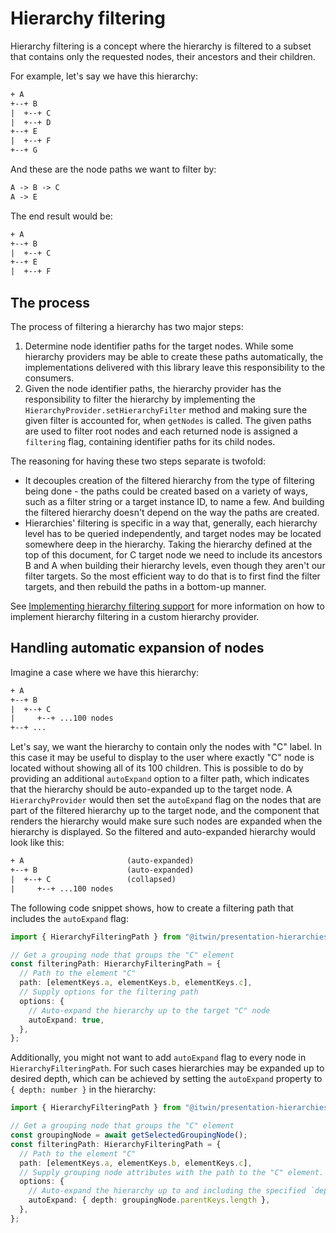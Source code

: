 # Hierarchy filtering

Hierarchy filtering is a concept where the hierarchy is filtered to a subset that contains only the requested nodes, their ancestors and their children.

For example, let's say we have this hierarchy:

```txt
+ A
+--+ B
|  +--+ C
|  +--+ D
+--+ E
|  +--+ F
+--+ G
```

And these are the node paths we want to filter by:

```txt
A -> B -> C
A -> E
```

The end result would be:

```txt
+ A
+--+ B
|  +--+ C
+--+ E
|  +--+ F
```

## The process

The process of filtering a hierarchy has two major steps:

1. Determine node identifier paths for the target nodes. While some hierarchy providers may be able to create these paths automatically, the implementations delivered with this library leave this responsibility to the consumers.
2. Given the node identifier paths, the hierarchy provider has the responsibility to filter the hierarchy by implementing the `HierarchyProvider.setHierarchyFilter` method and making sure the given filter is accounted for, when `getNodes` is called. The given paths are used to filter root nodes and each returned node is assigned a `filtering` flag, containing identifier paths for its child nodes.

The reasoning for having these two steps separate is twofold:

- It decouples creation of the filtered hierarchy from the type of filtering being done - the paths could be created based on a variety of ways, such as a filter string or a target instance ID, to name a few. And building the filtered hierarchy doesn't depend on the way the paths are created.
- Hierarchies' filtering is specific in a way that, generally, each hierarchy level has to be queried independently, and target nodes may be located somewhere deep in the hierarchy. Taking the hierarchy defined at the top of this document, for C target node we need to include its ancestors B and A when building their hierarchy levels, even though they aren't our filter targets. So the most efficient way to do that is to first find the filter targets, and then rebuild the paths in a bottom-up manner.

See [Implementing hierarchy filtering support](./CustomHierarchyProviders.md#implementing-hierarchy-filtering-support) for more information on how to implement hierarchy filtering in a custom hierarchy provider.

## Handling automatic expansion of nodes

Imagine a case where we have this hierarchy:

```txt
+ A
+--+ B
|  +--+ C
|     +--+ ...100 nodes
+--+ ...
```

Let's say, we want the hierarchy to contain only the nodes with "C" label. In this case it may be useful to display to the user where exactly "C" node is located without showing all of its 100 children. This is possible to do by providing an additional `autoExpand` option to a filter path, which indicates that the hierarchy should be auto-expanded up to the target node. A `HierarchyProvider` would then set the `autoExpand` flag on the nodes that are part of the filtered hierarchy up to the target node, and the component that renders the hierarchy would make sure such nodes are expanded when the hierarchy is displayed. So the filtered and auto-expanded hierarchy would look like this:

```txt
+ A                       (auto-expanded)
+--+ B                    (auto-expanded)
|  +--+ C                 (collapsed)
|     +--+ ...100 nodes
```

The following code snippet shows, how to create a filtering path that includes the `autoExpand` flag:

<!-- [[include: [Presentation.Hierarchies.HierarchyFiltering.HierarchyFilteringPathImport, Presentation.Hierarchies.HierarchyFiltering.AutoExpand.FilteringPath], ts]] -->
<!-- BEGIN EXTRACTION -->

```ts
import { HierarchyFilteringPath } from "@itwin/presentation-hierarchies";

// Get a grouping node that groups the "C" element
const filteringPath: HierarchyFilteringPath = {
  // Path to the element "C"
  path: [elementKeys.a, elementKeys.b, elementKeys.c],
  // Supply options for the filtering path
  options: {
    // Auto-expand the hierarchy up to the target "C" node
    autoExpand: true,
  },
};
```

<!-- END EXTRACTION -->

Additionally, you might not want to add `autoExpand` flag to every node in `HierarchyFilteringPath`. For such cases hierarchies may be expanded up to desired depth, which can be achieved by setting the `autoExpand` property to `{ depth: number }` in the hierarchy:

<!-- [[include: [Presentation.Hierarchies.HierarchyFiltering.HierarchyFilteringPathImport, Presentation.Hierarchies.HierarchyFiltering.AutoExpandUntilDepth.FilteringPath], ts]] -->
<!-- BEGIN EXTRACTION -->

```ts
import { HierarchyFilteringPath } from "@itwin/presentation-hierarchies";

// Get a grouping node that groups the "C" element
const groupingNode = await getSelectedGroupingNode();
const filteringPath: HierarchyFilteringPath = {
  // Path to the element "C"
  path: [elementKeys.a, elementKeys.b, elementKeys.c],
  // Supply grouping node attributes with the path to the "C" element.
  options: {
    // Auto-expand the hierarchy up to and including the specified `depth`.
    autoExpand: { depth: groupingNode.parentKeys.length },
  },
};
```

<!-- END EXTRACTION -->
